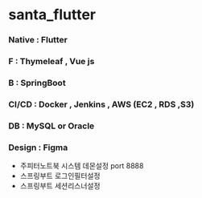 # santa_flutter


### Native : Flutter

### F :  Thymeleaf , Vue js 

### B : SpringBoot 

### CI/CD : Docker , Jenkins , AWS (EC2 , RDS ,S3)

### DB : MySQL or Oracle

### Design : Figma 

- 주피터노트북 시스템 데몬설정 port 8888
- 스프링부트 로그인필터설정
- 스프링부트 세션리스너설정

